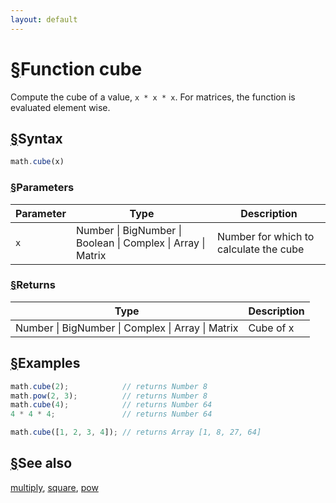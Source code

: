 ```yaml
---
layout: default
---
```


<h1 id="function-cube"><a href="#function-cube">&sect;</a>Function cube</h1>

Compute the cube of a value, `x * x * x`.
For matrices, the function is evaluated element wise.


<h2 id="syntax"><a href="#syntax">&sect;</a>Syntax</h2>

```js
math.cube(x)
```

<h3 id="parameters"><a href="#parameters">&sect;</a>Parameters</h3>

Parameter | Type | Description
--------- | ---- | -----------
`x` | Number &#124; BigNumber &#124; Boolean &#124; Complex &#124; Array &#124; Matrix | Number for which to calculate the cube

<h3 id="returns"><a href="#returns">&sect;</a>Returns</h3>

Type | Description
---- | -----------
Number &#124; BigNumber &#124; Complex &#124; Array &#124; Matrix | Cube of x


<h2 id="examples"><a href="#examples">&sect;</a>Examples</h2>

```js
math.cube(2);            // returns Number 8
math.pow(2, 3);          // returns Number 8
math.cube(4);            // returns Number 64
4 * 4 * 4;               // returns Number 64

math.cube([1, 2, 3, 4]); // returns Array [1, 8, 27, 64]
```


<h2 id="see-also"><a href="#see-also">&sect;</a>See also</h2>

[multiply](multiply.html),
[square](square.html),
[pow](pow.html)


<!-- Note: This file is automatically generated from source code comments. Changes made in this file will be overridden. -->
